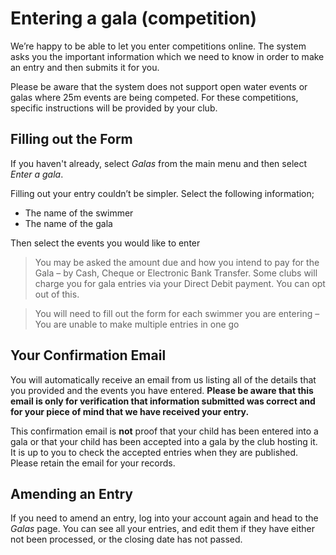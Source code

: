 # Entering a gala (competition)

We’re happy to be able to let you enter competitions online. The system asks you the important information which we need to know in order to make an entry and then submits it for you.

Please be aware that the system does not support open water events or galas where 25m events are being competed. For these competitions, specific instructions will be provided by your club.

## Filling out the Form

If you haven't already, select *Galas* from the main menu and then select *Enter a gala*.

Filling out your entry couldn’t be simpler. Select the following information;

* The name of the swimmer
* The name of the gala

Then select the events you would like to enter
    
> You may be asked the amount due and how you intend to pay for the Gala – by Cash, Cheque or Electronic Bank Transfer. Some clubs will charge you for gala entries via your Direct Debit payment. You can opt out of this.

> You will need to fill out the form for each swimmer you are entering – You are unable to make multiple entries in one go

## Your Confirmation Email

You will automatically receive an email from us listing all of the details that you provided and the events you have entered. **Please be aware that this email is only for verification that information submitted was correct and for your piece of mind that we have received your entry.**

This confirmation email is **not** proof that your child has been entered into a gala or that your child has been accepted into a gala by the club hosting it. It is up to you to check the accepted entries when they are published. Please retain the email for your records.

## Amending an Entry

If you need to amend an entry, log into your account again and head to the *Galas* page. You can see all your entries, and edit them if they have either not been processed, or the closing date has not passed.